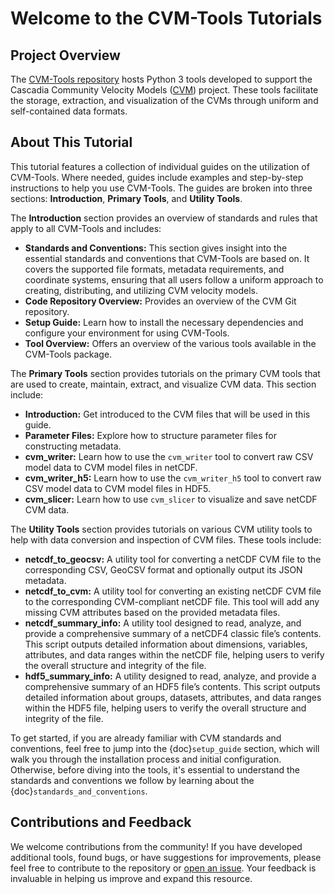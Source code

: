# Welcome to the CVM-Tools Tutorials

## Project Overview

The [CVM-Tools repository](https://github.com/cascadiaquakes/cvm-tools) hosts Python 3 tools developed to support the Cascadia Community Velocity Models ([CVM](https://cascadiaquakes.org/cvm/)) project. These tools facilitate the storage, extraction, and visualization of the CVMs through uniform and self-contained data formats.

## About This Tutorial

This tutorial features a collection of individual guides on the utilization of CVM-Tools. Where needed, guides include examples and step-by-step instructions to help you use CVM-Tools. The guides are broken into three sections: **Introduction**, **Primary Tools**, and **Utility Tools**.

The **Introduction** section provides an overview of standards and rules that apply to all CVM-Tools and includes:

- **Standards and Conventions:** This section gives insight into the essential standards and conventions that CVM-Tools are based on. It covers the supported file formats, metadata requirements, and coordinate systems, ensuring that all users follow a uniform approach to creating, distributing, and utilizing CVM velocity models.
- **Code Repository Overview:** Provides an overview of the CVM Git repository.
- **Setup Guide:** Learn how to install the necessary dependencies and configure your environment for using CVM-Tools.
- **Tool Overview:** Offers an overview of the various tools available in the CVM-Tools package.

The **Primary Tools** section provides tutorials on the primary CVM tools that are used to create, maintain, extract, and visualize CVM data. This section include:

- **Introduction:** Get introduced to the CVM files that will be used in this guide.
- **Parameter Files:** Explore how to structure parameter files for constructing metadata.
- **cvm_writer:** Learn how to use the `cvm_writer` tool to convert raw CSV model data to CVM model files in netCDF.
- **cvm_writer_h5:** Learn how to use the `cvm_writer_h5` tool to convert raw CSV model data to CVM model files in HDF5.
- **cvm_slicer:** Learn how to use `cvm_slicer` to visualize and save netCDF CVM data.

The **Utility Tools** section provides tutorials on various CVM utility tools to help with data conversion and inspection of CVM files. These tools include:

- **netcdf_to_geocsv:** A utility tool for converting a netCDF CVM file to the corresponding CSV, GeoCSV format and optionally output its JSON metadata.
- **netcdf_to_cvm:** A utility tool for converting an existing netCDF CVM file to the corresponding CVM-compliant netCDF file. This tool will add any missing CVM attributes based on the provided metadata files.
- **netcdf_summary_info:** A utility tool designed to read, analyze, and provide a comprehensive summary of a netCDF4 classic file’s contents. This script outputs detailed information about dimensions, variables, attributes, and data ranges within the netCDF file, helping users to verify the overall structure and integrity of the file.
- **hdf5_summary_info:** A utility designed to read, analyze, and provide a comprehensive summary of an HDF5 file’s contents. This script outputs detailed information about groups, datasets, attributes, and data ranges within the HDF5 file, helping users to verify the overall structure and integrity of the file.

To get started, if you are already familiar with CVM standards and conventions, feel free to jump into the {doc}`setup_guide` section, which will walk you through the installation process and initial configuration. Otherwise, before diving into the tools, it's essential to understand the standards and conventions we follow by learning about the {doc}`standards_and_conventions`.

## Contributions and Feedback

We welcome contributions from the community! If you have developed additional tools, found bugs, or have suggestions for improvements, please feel free to contribute to the repository or [open an issue](https://github.com/cascadiaquakes/cvm-tools/issues). Your feedback is invaluable in helping us improve and expand this resource.
